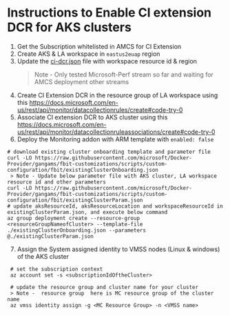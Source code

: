 # Instructions to Enable CI extension DCR for AKS clusters

1. Get the Subscription whitelisted in AMCS for CI Extension
2. Create AKS & LA workspace in `eastus2euap` region 
3. Update the [ci-dcr.json](https://raw.githubusercontent.com/microsoft/Docker-Provider/gangams/enable-aad-auth-linux/scripts/dcr-onboarding/ci-dcr.json) file with workspace resource id & region 
   > Note - Only tested Microsoft-Perf stream so far and waiting for AMCS deployment other streams
4. Create CI Extension DCR in the resource group of LA workspace using this https://docs.microsoft.com/en-us/rest/api/monitor/datacollectionrules/create#code-try-0
5. Associate CI extension DCR to AKS cluster using this https://docs.microsoft.com/en-us/rest/api/monitor/datacollectionruleassociations/create#code-try-0
6. Deploy the Monitoring addon with ARM template with `enabled: false`

```
# download existing cluster onboarding template and parameter file
curl -LO https://raw.githubusercontent.com/microsoft/Docker-Provider/gangams/fbit-customizations/scripts/custom-configuration/fbit/existingClusterOnboarding.json
 > Note - Update below parameter file with AKS cluster, LA workspace resource id and other parameters
curl -LO https://raw.githubusercontent.com/microsoft/Docker-Provider/gangams/fbit-customizations/scripts/custom-configuration/fbit/existingClusterParam.json
# update aksResourceId, aksResourceLocation and workspaceResourceId in existingClusterParam.json, and execute below command
az group deployment create --resource-group <resourceGroupNameofCluster> --template-file ./existingClusterOnboarding.json --parameters @./existingClusterParam.json
```

7. Assign the System assigned identity to VMSS nodes (Linux & windows) of the AKS cluster

```
 # set the subscription context
 az account set -s <subscriptionIdOftheCluster>

 # update the resource group and cluster name for your cluster
 > Note -  resource group  here is MC resource group of the cluster name
 az vmss identity assign -g <MC Resource Group> -n <VMSS name>
```



